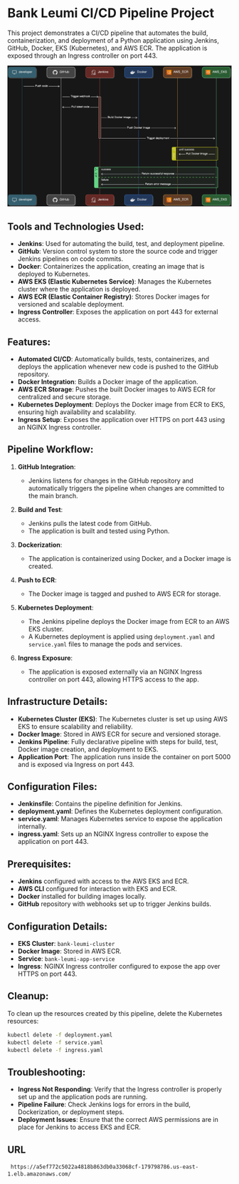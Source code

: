 
# Bank Leumi CI/CD Pipeline Project

This project demonstrates a CI/CD pipeline that automates the build, containerization, and deployment of a Python application using Jenkins, GitHub, Docker, EKS (Kubernetes), and AWS ECR. The application is exposed through an Ingress controller on port 443.

![Pipeline Diagram](./diagrams/sequence_diagram_for_pipeline.png)

## Tools and Technologies Used:
- **Jenkins**: Used for automating the build, test, and deployment pipeline.
- **GitHub**: Version control system to store the source code and trigger Jenkins pipelines on code commits.
- **Docker**: Containerizes the application, creating an image that is deployed to Kubernetes.
- **AWS EKS (Elastic Kubernetes Service)**: Manages the Kubernetes cluster where the application is deployed.
- **AWS ECR (Elastic Container Registry)**: Stores Docker images for versioned and scalable deployment.
- **Ingress Controller**: Exposes the application on port 443 for external access.

## Features:
- **Automated CI/CD**: Automatically builds, tests, containerizes, and deploys the application whenever new code is pushed to the GitHub repository.
- **Docker Integration**: Builds a Docker image of the application.
- **AWS ECR Storage**: Pushes the built Docker images to AWS ECR for centralized and secure storage.
- **Kubernetes Deployment**: Deploys the Docker image from ECR to EKS, ensuring high availability and scalability.
- **Ingress Setup**: Exposes the application over HTTPS on port 443 using an NGINX Ingress controller.

## Pipeline Workflow:
1. **GitHub Integration**: 
   - Jenkins listens for changes in the GitHub repository and automatically triggers the pipeline when changes are committed to the main branch.
   
2. **Build and Test**:
   - Jenkins pulls the latest code from GitHub.
   - The application is built and tested using Python.

3. **Dockerization**:
   - The application is containerized using Docker, and a Docker image is created.

4. **Push to ECR**:
   - The Docker image is tagged and pushed to AWS ECR for storage.

5. **Kubernetes Deployment**:
   - The Jenkins pipeline deploys the Docker image from ECR to an AWS EKS cluster.
   - A Kubernetes deployment is applied using `deployment.yaml` and `service.yaml` files to manage the pods and services.

6. **Ingress Exposure**:
   - The application is exposed externally via an NGINX Ingress controller on port 443, allowing HTTPS access to the app.

## Infrastructure Details:
- **Kubernetes Cluster (EKS)**: The Kubernetes cluster is set up using AWS EKS to ensure scalability and reliability.
- **Docker Image**: Stored in AWS ECR for secure and versioned storage.
- **Jenkins Pipeline**: Fully declarative pipeline with steps for build, test, Docker image creation, and deployment to EKS.
- **Application Port**: The application runs inside the container on port 5000 and is exposed via Ingress on port 443.

## Configuration Files:
- **Jenkinsfile**: Contains the pipeline definition for Jenkins.
- **deployment.yaml**: Defines the Kubernetes deployment configuration.
- **service.yaml**: Manages Kubernetes service to expose the application internally.
- **ingress.yaml**: Sets up an NGINX Ingress controller to expose the application on port 443.

## Prerequisites:
- **Jenkins** configured with access to the AWS EKS and ECR.
- **AWS CLI** configured for interaction with EKS and ECR.
- **Docker** installed for building images locally.
- **GitHub** repository with webhooks set up to trigger Jenkins builds.



## Configuration Details:
- **EKS Cluster**: `bank-leumi-cluster`
- **Docker Image**: Stored in AWS ECR.
- **Service**: `bank-leumi-app-service`
- **Ingress**: NGINX Ingress controller configured to expose the app over HTTPS on port 443.

## Cleanup:
To clean up the resources created by this pipeline, delete the Kubernetes resources:

```bash
kubectl delete -f deployment.yaml
kubectl delete -f service.yaml
kubectl delete -f ingress.yaml
```


## Troubleshooting:
- **Ingress Not Responding**: Verify that the Ingress controller is properly set up and the application pods are running.
- **Pipeline Failure**: Check Jenkins logs for errors in the build, Dockerization, or deployment steps.
- **Deployment Issues**: Ensure that the correct AWS permissions are in place for Jenkins to access EKS and ECR.

## URL
     https://a5ef772c5022a4818b863db0a33068cf-179798786.us-east-1.elb.amazonaws.com/
